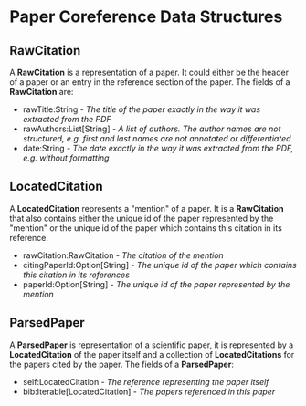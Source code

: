 # Paper Coreference Data Structures #

## RawCitation ##

A __RawCitation__ is a representation of a paper. It could either be the header of a paper or an entry in the reference section of the paper. The fields of a __RawCitation__ are:

- rawTitle:String - _The title of the paper exactly in the way it was extracted from the PDF_
- rawAuthors:List[String] - _A list of authors. The author names are not structured, e.g. first and last names are not annotated or differentiated_
- date:String - _The date exactly in the way it was extracted from the PDF, e.g. without formatting_
 

## LocatedCitation ##

A __LocatedCitation__ represents a "mention" of a paper. It is a __RawCitation__ that also contains either the unique id of the paper represented by the "mention" or the unique id of the paper which contains this citation in its reference.

- rawCitation:RawCitation - _The citation of the mention_
- citingPaperId:Option[String] - _The unique id of the paper which contains this citation in its references_
- paperId:Option[String] - _The unique id of the paper represented by the mention_

## ParsedPaper ##

A __ParsedPaper__ is representation of a scientific paper, it is represented by a __LocatedCitation__ of the paper itself and a collection of __LocatedCitations__ for the papers cited by the paper. The fields of a __ParsedPaper__:

- self:LocatedCitation - _The reference representing the paper itself_
- bib:Iterable[LocatedCitation] - _The papers referenced in this paper_
